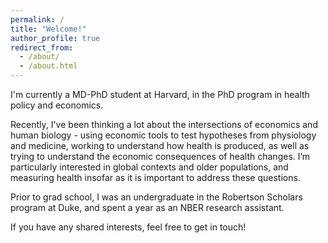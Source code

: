 ```yaml
---
permalink: /
title: "Welcome!"
author_profile: true
redirect_from: 
  - /about/
  - /about.html
---
```


I'm currently a MD-PhD student at Harvard, in the PhD program in health policy and economics.

Recently, I've been thinking a lot about the intersections of economics and human biology - using economic tools to test hypotheses from physiology and medicine, working to understand how health is produced, as well as trying to understand the economic consequences of health changes. I’m particularly interested in global contexts and older populations, and measuring health insofar as it is important to address these questions. 

Prior to grad school, I was an undergraduate in the Robertson Scholars program at Duke, and spent a year as an NBER research assistant.

If you have any shared interests, feel free to get in touch!

